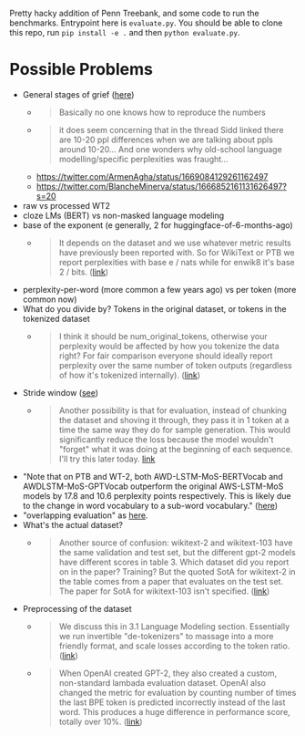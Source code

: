 Pretty hacky addition of Penn Treebank, and some code to run the benchmarks. Entrypoint here is `evaluate.py`. You should be able to clone this repo, run `pip install -e .` and then `python evaluate.py`.


# Possible Problems
- General stages of grief ([here](https://github.com/stanford-crfm/mistral/issues/12))
  - > Basically no one knows how to reproduce the numbers
  - > it does seem concerning that in the thread Sidd linked there are 10-20 ppl differences when we are talking about ppls around 10-20... And one wonders why old-school language modelling/specific perplexities was fraught...
  - https://twitter.com/ArmenAgha/status/1669084129261162497
  - https://twitter.com/BlancheMinerva/status/1666852161131626497?s=20
- raw vs processed WT2
- cloze LMs (BERT) vs non-masked language modeling
- base of the exponent (e generally, 2 for huggingface-of-6-months-ago)
  - > It depends on the dataset and we use whatever metric results have previously been reported with. So for WikiText or PTB we report perplexities with base e / nats while for enwik8 it's base 2 / bits. ([link](https://github.com/openai/gpt-2/issues/78#issuecomment-481412845))
- perplexity-per-word (more common a few years ago) vs per token (more common now)
- What do you divide by? Tokens in the original dataset, or tokens in the tokenized dataset
  - > I think it should be num_original_tokens, otherwise your perplexity would be affected by how you tokenize the data right? For fair comparison everyone should ideally report perplexity over the same number of token outputs (regardless of how it's tokenized internally). ([link](https://github.com/openai/gpt-2/issues/78#issuecomment-481409772))
- Stride window ([see](https://huggingface.co/docs/transformers/perplexity#:~:text=Running%20this%20with%20the%20stride%20length%20equal%20to%20the%20max%20input%20length%20is%20equivalent%20to%20the%20suboptimal%2C%20non%2Dsliding%2Dwindow%20strategy%20we%20discussed%20above.%20The%20smaller%20the%20stride%2C%20the%20more%20context%20the%20model%20will%20have%20in%20making%20each%20prediction%2C%20and%20the%20better%20the%20reported%20perplexity%20will%20typically%20be.))
  - > Another possibility is that for evaluation, instead of chunking the dataset and shoving it through, they pass it in 1 token at a time the same way they do for sample generation. This would significantly reduce the loss because the model wouldn't "forget" what it was doing at the beginning of each sequence. I'll try this later today. [link](https://github.com/huggingface/transformers/issues/483#issuecomment-483456603)
- "Note that on PTB and WT-2, both AWD-LSTM-MoS-BERTVocab and AWDLSTM-MoS-GPTVocab outperform the original AWS-LSTM-MoS models by 17.8 and 10.6 perplexity points respectively. This is likely due to the change in word vocabulary to a sub-word vocabulary." ([here](https://arxiv.org/pdf/1904.09408.pdf))
- "overlapping evaluation" as [here](https://arxiv.org/pdf/2103.10360.pdf).
- What's the actual dataset?
  - > Another source of confusion: wikitext-2 and wikitext-103 have the same validation and test set, but the different gpt-2 models have different scores in table 3. Which dataset did you report on in the paper? Training? But the quoted SotA for wikitext-2 in the table comes from a paper that evaluates on the test set. The paper for SotA for wikitext-103 isn't specified. ([link](https://github.com/openai/gpt-2/issues/78#issuecomment-484361129))
- Preprocessing of the dataset
  - > We discuss this in 3.1 Language Modeling section. Essentially we run invertible "de-tokenizers" to massage into a more friendly format, and scale losses according to the token ratio. ([link](https://github.com/openai/gpt-2/issues/78#issuecomment-467199421))
  - > When OpenAI created GPT-2, they also created a custom, non-standard lambada evaluation dataset. OpenAI also changed the metric for evaluation by counting number of times the last BPE token is predicted incorrectly instead of the last word. This produces a huge difference in performance score, totally over 10%. ([link](https://github.com/EleutherAI/lm-evaluation-harness/issues/356))
